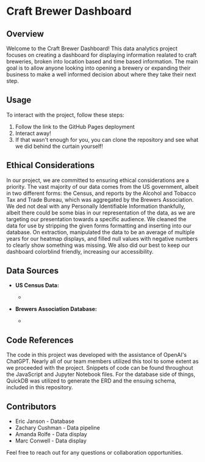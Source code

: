 # Craft Brewer Dashboard

## Overview

Welcome to the Craft Brewer Dashboard! This data analytics project focuses on creating a dashboard for displaying information realated to craft breweries, broken into location based and time based information. The main goal is to allow anyone looking into opening a brewery or expanding their business to make a well informed decision about where they take their next step.

## Usage

To interact with the project, follow these steps:

1. Follow the link to the GitHub Pages deployment
2. Interact away!
3. If that wasn't enough for you, you can clone the repository and see what we did behind the curtain yourself!

## Ethical Considerations

In our project, we are committed to ensuring ethical considerations are a priority. The vast majority of our data comes from the US government, albeit in two different forms: the Census, and reports by the Alcohol and Tobacco Tax and Trade Bureau, which was aggregated by the Brewers Association. We ded not deal with any Personally Identifiable Information thankfully, albeit there could be some bias in our representation of the data, as we are targeting our presentation towards a specific audience. We cleaned the data for use by stripping the given forms formatting and inserting into our database. On extraction, manipulated the data to be an average of multiple years for our heatmap displays, and filled null values with negative numbers to clearly show something was missing. We also did our best to keep our dashboard colorblind friendly, increasing our accessibility. 

## Data Sources

- **US Census Data:**
  - <citation for census data>
  
- **Brewers Association Database:**
  - <citation for database>

## Code References

The code in this project was developed with the assistance of OpenAI's ChatGPT. Nearly all of our team members utilized this tool to some extent as we proceeded with the project. Snippets of code can be found throughout the JavaScript and Jupyter Notebook files. For the database side of things, QuickDB was utilized to generate the ERD and the ensuing schema, included in this repository.

## Contributors

- Eric Janson - Database
- Zachary Cushman - Data pipeline
- Amanda Rolfe - Data display
- Marc Conwell - Data display

Feel free to reach out for any questions or collaboration opportunities.
